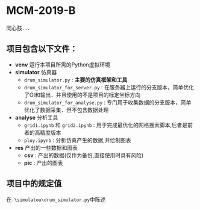 # MCM-2019-B
同心鼓．．．

## 项目包含以下文件：
 - **venv** 运行本项目所需的Python虚拟环境
 - **simulator** 仿真器
    - `drum_simulator.py` : **主要的仿真框架和工具**
    - `drum_simulator_for_server.py` : 在服务器上运行的分支版本，简单优化了OI和输出．并且使用的不是项目的标定坐标方向
    - `drum_simulator_for_analyse.py` : 专门用于收集数据的分支版本，简单优化了数据采集．但不包含数据处理
 - **analyse** 分析工具
    - `grid1.ipynb` 和 `grid2.ipynb` : 用于完成最优化的网格搜索脚本,后者是前者的高精度版本
    - `ploy.ipynb` : 分析仿真产生的数据,并绘制图表
 - **res** 产出的一些数据和图表
    - **csv** : 产出的数据(仅作为备份,直接使用时具有风险)
    - **pic** : 产出的图表
    
## 项目中的规定值
在`.\simulatou\drum_simulator.py`中陈述

